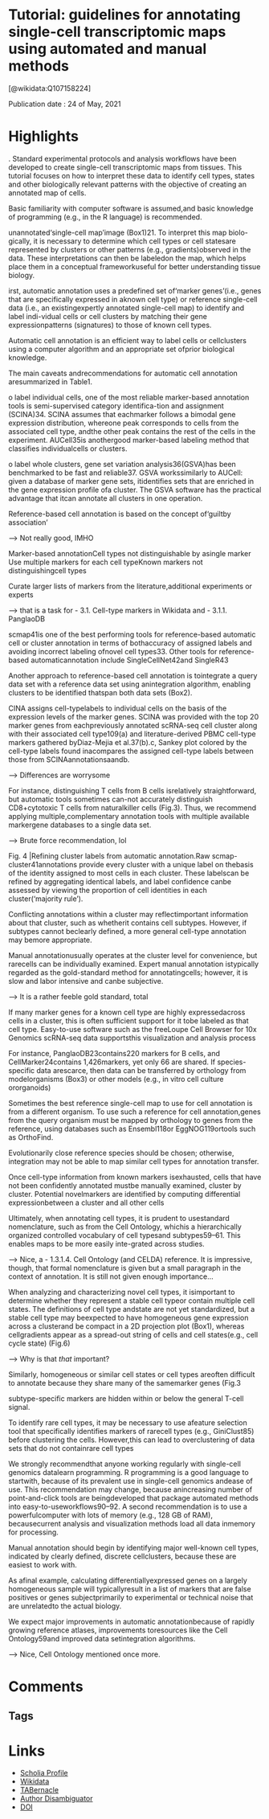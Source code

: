 
Tutorial: guidelines for annotating single-cell transcriptomic maps using automated and manual methods
======================================================================================================
  
  [@wikidata:Q107158224]  
  
Publication date : 24 of May, 2021  

# Highlights

. Standard experimental protocols and analysis workflows have been developed to create single-cell transcriptomic maps from tissues. This tutorial focuses on how to interpret these data to identify cell types, states and other biologically relevant patterns with the objective of creating an annotated map of cells.

Basic familiarity with computer software is assumed,and basic knowledge of programming (e.g., in the R language) is recommended.

unannotated‘single-cell map’image (Box1)21. To interpret this map biolo-gically, it is necessary to determine which cell types or cell statesare represented by clusters or other patterns (e.g., gradients)observed in the data. These interpretations can then be labeledon the map, which helps place them in a conceptual frameworkuseful for better understanding tissue biology.

irst, automatic annotation uses a predefined set of‘marker genes’(i.e., genes that are specifically expressed in aknown cell type) or reference single-cell data (i.e., an existingexpertly annotated single-cell map) to identify and label indi-vidual cells or cell clusters by matching their gene expressionpatterns (signatures) to those of known cell types.


Automatic cell annotation is an efficient way to label cells or cellclusters using a computer algorithm and an appropriate set ofprior biological knowledge.

The  main  caveats  andrecommendations   for   automatic   cell   annotation   aresummarized in Table1.

o label individual cells, one of the most reliable marker-based annotation tools is semi-supervised category identifica-tion and assignment (SCINA)34. SCINA assumes that eachmarker follows a bimodal gene expression distribution, whereone peak corresponds to cells from the associated cell type, andthe other peak contains the rest of the cells in the experiment.
AUCell35is anothergood marker-based labeling method that classifies individualcells or clusters.

o label whole clusters, gene set variation analysis36(GSVA)has been benchmarked to be fast and reliable37. GSVA workssimilarly to AUCell: given a database of marker gene sets, itidentifies sets that are enriched in the gene expression profile ofa cluster. The GSVA software has the practical advantage that itcan annotate all clusters in one operation.

Reference-based cell annotation is based on the concept of‘guiltby association’

--> Not really good, IMHO

Marker-based annotationCell types not distinguishable by asingle marker
Use multiple markers for each cell typeKnown markers not distinguishingcell types

Curate larger lists of markers from the literature,additional experiments or experts

--> that is a task for - 3.1.  Cell-type markers in Wikidata
 and - 3.1.1. PanglaoDB

scmap41is one of the best performing tools for reference-based automatic cell or cluster annotation in terms of bothaccuracy of assigned labels and avoiding incorrect labeling ofnovel cell types33. Other tools for reference-based automaticannotation  include  SingleCellNet42and  SingleR43

Another approach to reference-based cell annotation is tointegrate a query data set with a reference data set using anintegration algorithm, enabling clusters to be identified thatspan both data sets (Box2). 


CINA assigns cell-typelabels to individual cells on the basis of the expression levels of the marker genes. SCINA was provided with the top 20 marker genes from eachpreviously annotated scRNA-seq cell cluster along with their associated cell type109(a) and literature-derived PBMC cell-type markers gathered byDiaz-Mejia et al.37(b).c, Sankey plot colored by the cell-type labels found inacompares the assigned cell-type labels between those from SCINAannotationsaandb. 

--> Differences are worrysome

For instance, distinguishing T cells from B cells isrelatively straightforward, but automatic tools sometimes can-not accurately distinguish CD8+cytotoxic T cells from naturalkiller cells (Fig.3). Thus, we recommend applying multiple,complementary annotation tools with multiple available markergene databases to a single data set.

--> Brute force recommendation, lol

Fig. 4 |Refining cluster labels from automatic annotation.Raw scmap-cluster41annotations provide every cluster with a unique label on thebasis of the identity assigned to most cells in each cluster. These labelscan be refined by aggregating identical labels, and label confidence canbe assessed by viewing the proportion of cell identities in each cluster(‘majority rule’).

Conflicting  annotations  within  a  cluster  may  reflectimportant information about that cluster, such as whetherit contains cell subtypes. However, if subtypes cannot beclearly defined, a more general cell-type annotation may bemore appropriate.

Manual annotationusually operates at the cluster level for convenience, but rarecells can be individually examined. Expert manual annotation istypically regarded as the gold-standard method for annotatingcells;  however,  it  is  slow  and  labor  intensive  and  canbe subjective.

--> It is a rather feeble gold standard, total 

If many marker genes for a known cell type are highly expressedacross cells in a cluster, this is often sufficient support for it tobe labeled as that cell type. Easy-to-use software such as the freeLoupe Cell Browser for 10x Genomics scRNA-seq data supportsthis visualization and analysis process

For instance, PanglaoDB23contains220 markers for B cells, and CellMarker24contains 1,426markers, yet only 66 are shared. If species-specific data arescarce, then data can be transferred by orthology from modelorganisms (Box3) or other models (e.g., in vitro cell culture ororganoids)

Sometimes the best reference single-cell map to use for cell annotation is from a different organism. To use such a reference for cell annotation,genes from the query organism must be mapped by orthology to genes from the reference, using databases such as Ensembl118or EggNOG119ortools such as OrthoFind.

Evolutionarily close reference species should be chosen; otherwise, integration may not be able to map similar cell types for annotation transfer.

Once  cell-type  information  from  known  markers  isexhausted, cells that have not been confidently annotated mustbe manually examined, cluster by cluster. Potential novelmarkers are identified by computing differential expressionbetween a cluster and all other cells

Ultimately, when annotating cell types, it is prudent to usestandard nomenclature, such as from the Cell Ontology, whichis a hierarchically organized controlled vocabulary of cell typesand subtypes59–61. This enables maps to be more easily inte-grated across studies.

--> Nice, a - 1.3.1.4. Cell Ontology (and CELDA) reference. It is impressive, though, that formal nomenclature is given but a small paragraph in the context of annotation. It is still not given enough importance...

When analyzing and characterizing novel cell types, it isimportant to determine whether they represent a stable cell typeor contain multiple cell states. The definitions of cell type andstate are not yet standardized, but a stable cell type may beexpected to have homogeneous gene expression across a clusterand be compact in a 2D projection plot (Box1), whereas cellgradients appear as a spread-out string of cells and cell states(e.g., cell cycle state) (Fig.6)

--> Why is that _that_ important?


Similarly, homogeneous or similar cell states or cell types areoften difficult to annotate because they share many of the samemarker genes (Fig.3

subtype-specific markers are hidden within or below the general T-cell signal.

To identify rare cell types, it may be necessary to use afeature selection tool that specifically identifies markers of rarecell types (e.g., GiniClust85) before clustering the cells. However,this can lead to overclustering of data sets that do not containrare cell types

We strongly recommendthat anyone working regularly with single-cell genomics datalearn programming. R programming is a good language to startwith, because of its prevalent use in single-cell genomics andease of use. This recommendation may change, because anincreasing  number  of  point-and-click  tools  are  beingdeveloped that package automated methods into easy-to-useworkflows90–92. A second recommendation is to use a powerfulcomputer with lots of memory (e.g., 128 GB of RAM), becausecurrent analysis and visualization methods load all data inmemory for processing.


Manual annotation should begin by identifying major well-known cell types, indicated by clearly defined, discrete cellclusters, because these are easiest to work with.

As afinal example, calculating differentiallyexpressed genes on a largely homogeneous sample will typicallyresult in a list of markers that are false positives or genes subjectprimarily to experimental or technical noise that are unrelatedto the actual biology.

We expect major improvements in automatic annotationbecause of rapidly growing reference atlases, improvements toresources like the Cell Ontology59and improved data setintegration algorithms.

--> Nice, Cell Ontology mentioned once more.

# Comments


## Tags

# Links
  
 * [Scholia Profile](https://scholia.toolforge.org/work/Q107158224)  
 * [Wikidata](https://www.wikidata.org/wiki/Q107158224)  
 * [TABernacle](https://tabernacle.toolforge.org/?#/tab/manual/Q107158224/P921%3BP4510)  
 * [Author Disambiguator](https://author-disambiguator.toolforge.org/work_item_oauth.php?id=Q107158224&batch_id=&match=1&author_list_id=&doit=Get+author+links+for+work)  
 * [DOI](https://doi.org/10.1038/S41596-021-00534-0)  
